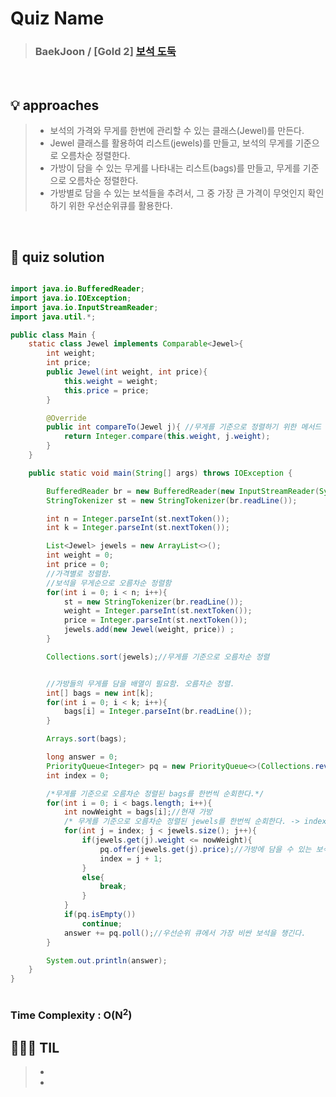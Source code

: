 # Quiz Name
> ### BaekJoon / [Gold 2] <a href = "https://www.acmicpc.net/problem/1202"> 보석 도둑 </a>

<br>

## 💡 approaches
>  - 보석의 가격와 무게를 한번에 관리할 수 있는 클래스(Jewel)를 만든다.
>  - Jewel 클래스를 활용하여 리스트(jewels)를 만들고, 보석의 무게를 기준으로 오름차순 정렬한다.
>  - 가방이 담을 수 있는 무게를 나타내는 리스트(bags)를 만들고, 무게를 기준으로 오름차순 정렬한다.
>  - 가방별로 담을 수 있는 보석들을 추려서, 그 중 가장 큰 가격이 무엇인지 확인하기 위한 우선순위큐를 활용한다. 
<br>

## 🔑 quiz solution

```java

import java.io.BufferedReader;
import java.io.IOException;
import java.io.InputStreamReader;
import java.util.*;

public class Main {
    static class Jewel implements Comparable<Jewel>{
        int weight;
        int price;
        public Jewel(int weight, int price){
            this.weight = weight;
            this.price = price;
        }

        @Override
        public int compareTo(Jewel j){ //무게를 기준으로 정렬하기 위한 메서드
            return Integer.compare(this.weight, j.weight);
        }
    }

    public static void main(String[] args) throws IOException {

        BufferedReader br = new BufferedReader(new InputStreamReader(System.in));
        StringTokenizer st = new StringTokenizer(br.readLine());

        int n = Integer.parseInt(st.nextToken());
        int k = Integer.parseInt(st.nextToken());

        List<Jewel> jewels = new ArrayList<>();
        int weight = 0;
        int price = 0;
        //가격별로 정렬함.
        //보석을 무게순으로 오름차순 정렬함
        for(int i = 0; i < n; i++){
            st = new StringTokenizer(br.readLine());
            weight = Integer.parseInt(st.nextToken());
            price = Integer.parseInt(st.nextToken());
            jewels.add(new Jewel(weight, price)) ;
        }

        Collections.sort(jewels);//무게를 기준으로 오름차순 정렬


        //가방들의 무게를 담을 배열이 필요함. 오름차순 정렬.
        int[] bags = new int[k];
        for(int i = 0; i < k; i++){
            bags[i] = Integer.parseInt(br.readLine());
        }

        Arrays.sort(bags);

        long answer = 0;
        PriorityQueue<Integer> pq = new PriorityQueue<>(Collections.reverseOrder()); //최대힙, 가장 큰 가격을 반환함.
        int index = 0;

        /*무게를 기준으로 오름차순 정렬된 bags를 한번씩 순회한다.*/
        for(int i = 0; i < bags.length; i++){
            int nowWeight = bags[i];//현재 가방
            /* 무게를 기준으로 오름차순 정렬된 jewels를 한번씩 순회한다. -> index는 중복하여 방문하지 않기 위한 변수*/
            for(int j = index; j < jewels.size(); j++){
                if(jewels.get(j).weight <= nowWeight){
                    pq.offer(jewels.get(j).price);//가방에 담을 수 있는 보석들의 가격을 우선순위 큐(최대 힙)에 넣는다.
                    index = j + 1;
                }
                else{
                    break;
                }
            }
            if(pq.isEmpty())
                continue;
            answer += pq.poll();//우선순위 큐에서 가장 비싼 보석을 챙긴다.
        }

        System.out.println(answer);
    }
}



```
### Time Complexity : O(N<sup>2</sup>)
## 👩🏻‍🏫 TIL
>  -
>  -
